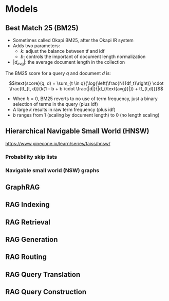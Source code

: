 # Models

## Best Match 25 (BM25)

- Sometimes called Okapi BM25, after the Okapi IR system
- Adds two parameters:
  - $k$: adjust the balance between tf and idf
  - $b$: controls the important of document length normalization
- $|d_{\text{avg}}|$: the average document length in the collection

The BM25 score for a query $q$ and document $d$ is:

$$\text{score}(q, d) = \sum_{t \in q}{\log{\left(\frac{N}{df_t}\right)} \cdot \frac{tf_{t, d}}{k(1 - b + b \cdot \frac{|d|}{|d_{\text{avg}}|}) + tf_{t,d}}}$$

- When $k = 0$, BM25 reverts to no use of term frequency, just a binary selection of terms in the query (plus idf)
- A large $k$ results in raw term frequency (plus idf)
- $b$ ranges from 1 (scaling by document length) to 0 (no length scaling)

## Hierarchical Navigable Small World (HNSW)

https://www.pinecone.io/learn/series/faiss/hnsw/

### Probability skip lists

### Navigable small world (NSW) graphs

## GraphRAG

## RAG Indexing

## RAG Retrieval

## RAG Generation

## RAG Routing

## RAG Query Translation

## RAG Query Construction
